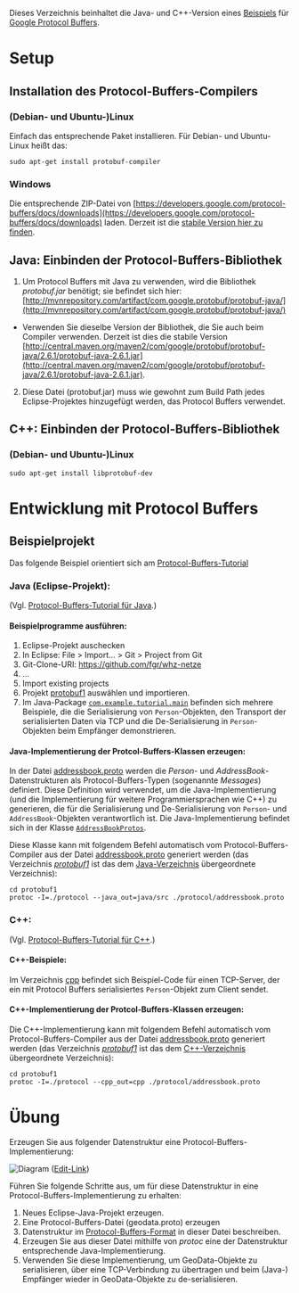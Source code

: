 Dieses Verzeichnis beinhaltet die Java- und C++-Version eines [Beispiels](https://developers.google.com/protocol-buffers/docs/javatutorial) für [Google Protocol Buffers](https://developers.google.com/protocol-buffers).

# Setup

## Installation des Protocol-Buffers-Compilers

### (Debian- und Ubuntu-)Linux

Einfach das entsprechende Paket installieren. Für Debian- und Ubuntu-Linux heißt das:

```
sudo apt-get install protobuf-compiler
```

### Windows

Die entsprechende ZIP-Datei von [https://developers.google.com/protocol-buffers/docs/downloads](https://developers.google.com/protocol-buffers/docs/downloads) laden. Derzeit ist die [stabile Version hier zu finden](https://github.com/google/protobuf/releases/download/v2.6.1/protoc-2.6.1-win32.zip).

## Java: Einbinden der Protocol-Buffers-Bibliothek

1. Um Protocol Buffers mit Java zu verwenden, wird die Bibliothek *protobuf.jar* benötigt; sie befindet sich hier: [http://mvnrepository.com/artifact/com.google.protobuf/protobuf-java/](http://mvnrepository.com/artifact/com.google.protobuf/protobuf-java/)
  * Verwenden Sie dieselbe Version der Bibliothek, die Sie auch beim Compiler verwenden. Derzeit ist dies die stabile Version [http://central.maven.org/maven2/com/google/protobuf/protobuf-java/2.6.1/protobuf-java-2.6.1.jar](http://central.maven.org/maven2/com/google/protobuf/protobuf-java/2.6.1/protobuf-java-2.6.1.jar).
2. Diese Datei (protobuf.jar) muss wie gewohnt zum Build Path jedes Eclipse-Projektes hinzugefügt werden, das Protocol Buffers verwendet.

## C++: Einbinden der Protocol-Buffers-Bibliothek

### (Debian- und Ubuntu-)Linux

```
sudo apt-get install libprotobuf-dev
```

# Entwicklung mit Protocol Buffers

## Beispielprojekt

Das folgende Beispiel orientiert sich am [Protocol-Buffers-Tutorial](https://developers.google.com/protocol-buffers/docs/tutorials)

### Java (Eclipse-Projekt):

(Vgl. [Protocol-Buffers-Tutorial für Java](https://developers.google.com/protocol-buffers/docs/javatutorial).)

#### Beispielprogramme ausführen:

1. Eclipse-Projekt auschecken
 1. In Eclipse: File > Import... > Git > Project from Git
 2. Git-Clone-URI: https://github.com/fgr/whz-netze
 3. ...
 4. Import existing projects
  1. Projekt [protobuf1](java/protobuf1) auswählen und importieren.
2. Im Java-Package [`com.example.tutorial.main`](java/protobuf1/src/com/example/tutorial/main) befinden sich mehrere Beispiele, die die Serialisierung von `Person`-Objekten, den Transport der serialisierten Daten via TCP und die De-Serialisierung in `Person`-Objekten beim Empfänger demonstrieren.

#### Java-Implementierung der Protcol-Buffers-Klassen erzeugen:

In der Datei [addressbook.proto](protocol/addressbook.proto) werden die *Person*- und *AddressBook*-Datenstrukturen als Protocol-Buffers-Typen (sogenannte *Messages*) definiert. Diese Definition wird verwendet, um die Java-Implementierung (und die Implementierung für weitere Programmiersprachen wie C++) zu generieren, die für die Serialisierung und De-Serialisierung von  `Person`- und `AddressBook`-Objekten verantwortlich ist. Die Java-Implementierung befindet sich in der Klasse [`AddressBookProtos`](java/protobuf1/src/com/example/tutorial/AddressBookProtos.java).

Diese Klasse kann mit folgendem Befehl automatisch vom Protocol-Buffers-Compiler aus der Datei [addressbook.proto](protocol/addressbook.proto) generiert werden (das Verzeichnis [*protobuf1*](.) ist das dem [Java-Verzeichnis](protobuf/protobuf1/java/) übergeordnete Verzeichnis):
```
cd protobuf1
protoc -I=./protocol --java_out=java/src ./protocol/addressbook.proto
```
 
### C++:

(Vgl. [Protocol-Buffers-Tutorial für C++](https://developers.google.com/protocol-buffers/docs/cpptutorial).)

#### C++-Beispiele:

Im Verzeichnis [cpp](cpp/) befindet sich Beispiel-Code für einen TCP-Server, der ein mit Protocol Buffers serialisiertes `Person`-Objekt zum Client sendet.

#### C++-Implementierung der Protcol-Buffers-Klassen erzeugen:

Die C++-Implementierung kann mit folgendem Befehl automatisch vom Protocol-Buffers-Compiler aus der Datei [addressbook.proto](protocol/addressbook.proto) generiert werden (das Verzeichnis [*protobuf1*](.) ist das dem [C++-Verzeichnis](cpp/) übergeordnete Verzeichnis):

```
cd protobuf1
protoc -I=./protocol --cpp_out=cpp ./protocol/addressbook.proto
```

# Übung

Erzeugen Sie aus folgender Datenstruktur eine Protocol-Buffers-Implementierung:

![Diagram](http://yuml.me/fcaf7b77) ([Edit-Link](http://yuml.me/edit/fcaf7b77))

Führen Sie folgende Schritte aus, um für diese Datenstruktur in eine Protocol-Buffers-Implementierung zu erhalten:

1. Neues Eclipse-Java-Projekt erzeugen.
2. Eine Protocol-Buffers-Datei (geodata.proto) erzeugen
  1. Datenstruktur im [Protocol-Buffers-Format](https://developers.google.com/protocol-buffers/docs/proto) in dieser Datei beschreiben.
3. Erzeugen Sie aus dieser Datei mithilfe von *protoc* eine der Datenstruktur entsprechende Java-Implementierung.
4. Verwenden Sie diese Implementierung, um GeoData-Objekte zu serialisieren, über eine TCP-Verbindung zu übertragen und beim (Java-) Empfänger wieder in GeoData-Objekte zu de-serialisieren.

